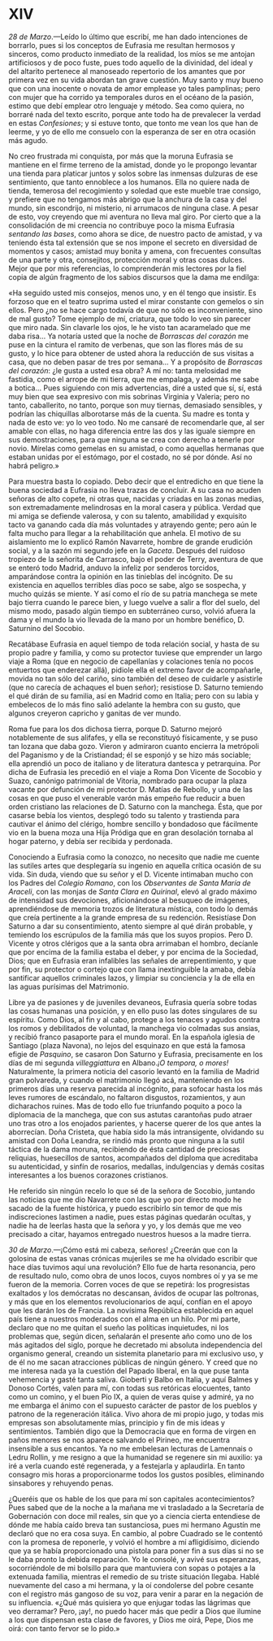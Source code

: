 # XIV

*28 de Marzo*.—Leído lo último que escribí, me han dado intenciones de
borrarlo, pues si los conceptos de Eufrasia me resultan hermosos y sinceros,
como producto inmediato de la realidad, los míos se me antojan artificiosos
y de poco fuste, pues todo aquello de la divinidad, del ideal y del altarito
pertenece al manoseado repertorio de los amantes que por primera vez en su vida
abordan tan grave cuestión. Muy santo y muy bueno que con una inocente o novata
de amor emplease yo tales pamplinas; pero con mujer que ha corrido ya
temporales duros en el océano de la pasión, estimo que debí emplear otro
lenguaje y método. Sea como quiera, no borraré nada del texto escrito, porque
ante todo ha de prevalecer la verdad en estas *Confesiones*; y si estuve tonto,
que tonto me vean los que han de leerme, y yo de ello me consuelo con la
esperanza de ser en otra ocasión más agudo.

No creo frustrada mi conquista, por más que la moruna Eufrasia se mantiene en
el firme terreno de la amistad, donde yo le propongo levantar una tienda para
platicar juntos y solos sobre las inmensas dulzuras de ese sentimiento, que
tanto ennoblece a los humanos. Ella no quiere nada de tienda, temerosa del
recogimiento y soledad que este mueble trae consigo, y prefiere que no tengamos
más abrigo que la anchura de la casa y del mundo, sin escondrijo, ni misterio,
ni arrumacos de ninguna clase. A pesar de esto, voy creyendo que mi aventura no
lleva mal giro. Por cierto que a la consolidación de mi creencia no contribuye
poco la misma Eufrasia *sentando las bases*, como ahora se dice, de nuestro
pacto de amistad, y va teniendo ésta tal extensión que se nos impone el secreto
en diversidad de momentos y casos; amistad muy bonita y amena, con frecuentes
consultas de una parte y otra, consejitos, protección moral y otras cosas
dulces. Mejor que por mis referencias, lo comprenderán mis lectores por la fiel
copia de algún fragmento de los sabios discursos que la dama me endilga:

«Ha seguido usted mis consejos, menos uno, y en él tengo que insistir. Es
forzoso que en el teatro suprima usted el mirar constante con gemelos o sin
ellos. Pero ¿no se hace cargo todavía de que no sólo es inconveniente, sino de
mal gusto? Tome ejemplo de mí, criatura, que todo lo veo sin parecer que miro
nada. Sin clavarle los ojos, le he visto tan acaramelado que me daba risa... Ya
notaría usted que la noche de *Borrascas del corazón* me puse en la cintura el
ramito de verbenas, que son las flores más de su gusto, y lo hice para obtener
de usted ahora la reducción de sus visitas a casa, que no deben pasar de tres
por semana... Y a propósito de *Borrascas del corazón*: ¿le gusta a usted esa
obra? A mí no: tanta melosidad me fastidia, como el arrope de mi tierra, que me
empalaga, y además me sabe a botica... Pues siguiendo con mis advertencias,
diré a usted que sí, sí, está muy bien que sea expresivo con mis sobrinas
Virginia y Valeria; pero no tanto, caballerito, no tanto, porque son muy
tiernas, demasiado sensibles, y podrían las chiquillas alborotarse más de la
cuenta. Su madre es tonta y nada de esto ve: yo lo veo todo. No me cansaré de
recomendarle que, al ser amable con ellas, no haga diferencia entre las dos
y las iguale siempre en sus demostraciones, para que ninguna se crea con
derecho a tenerle por novio. Mírelas como gemelas en su amistad, o como
aquellas hermanas que estaban unidas por el estómago, por el costado, no sé por
dónde. Así no habrá peligro.»

Para muestra basta lo copiado. Debo decir que el entredicho en que tiene la
buena sociedad a Eufrasia no lleva trazas de concluir. A su casa no acuden
señoras de alto copete, ni otras que, nacidas y criadas en las zonas medias,
son extremadamente melindrosas en la moral casera y pública. Verdad que mi
amiga se defiende valerosa, y con su talento, amabilidad y exquisito tacto va
ganando cada día más voluntades y atrayendo gente; pero aún le falta mucho para
llegar a la rehabilitación que anhela. El motivo de su aislamiento me lo
explicó Ramón Navarrete, hombre de grande erudición social, y a la sazón mi
segundo jefe en la *Gaceta*. Después del ruidoso tropiezo de la señorita de
Carrasco, bajo el poder de Terry, aventura de que se enteró todo Madrid, anduvo
la infeliz por senderos torcidos, amparándose contra la opinión en las
tinieblas del incógnito. De su existencia en aquellos terribles días poco se
sabe, algo se sospecha, y mucho quizás se miente. Y así como el río de su
patria manchega se mete bajo tierra cuando le parece bien, y luego vuelve
a salir a flor del suelo, del mismo modo, pasado algún tiempo en subterráneo
curso, volvió afuera la dama y el mundo la vio llevada de la mano por un hombre
benéfico, D. Saturnino del Socobio.

Recatábase Eufrasia en aquel tiempo de toda relación social, y hasta de su
propio padre y familia, y como su protector tuviese que emprender un largo
viaje a Roma (que en negocio de capellanías y colaciones tenía no pocos
entuertos que enderezar allá), pidiole ella el extremo favor de acompañarle,
movida no tan sólo del cariño, sino también del deseo de cuidarle y asistirle
(que no carecía de achaques el buen señor); resistiose D. Saturno temiendo el
qué dirán de su familia, así en Madrid como en Italia; pero con su labia
y embelecos de lo más fino salió adelante la hembra con su gusto, que algunos
creyeron capricho y ganitas de ver mundo.

Roma fue para los dos dichosa tierra, porque D. Saturno mejoró notablemente de
sus alifafes, y ella se reconstituyó físicamente, y se puso tan lozana que daba
gozo. Vieron y admiraron cuanto encierra la metrópoli del Paganismo y de la
Cristiandad; él se esponjó y se hizo más sociable; ella aprendió un poco de
italiano y de literatura dantesca y petrarquina. Por dicha de Eufrasia les
precedió en el viaje a Roma Don Vicente de Socobio y Suazo, canónigo
patrimonial de Vitoria, nombrado para ocupar la plaza vacante por defunción de
mi protector D. Matías de Rebollo, y una de las cosas en que puso el venerable
varón más empeño fue reducir a buen orden cristiano las relaciones de D.
Saturno con la manchega. Ésta, que por casarse bebía los vientos, desplegó todo
su talento y trastienda para cautivar el ánimo del clérigo, hombre sencillo
y bondadoso que fácilmente vio en la buena moza una Hija Pródiga que en gran
desolación tornaba al hogar paterno, y debía ser recibida y perdonada.

Conociendo a Eufrasia como la conozco, no necesito que nadie me cuente las
sutiles artes que desplegaría su ingenio en aquella crítica ocasión de su vida.
Sin duda, viendo que su señor y el D. Vicente intimaban mucho con los Padres
del *Colegio Romano*, con los *Observantes de Santa María de Araceli*, con las
monjas de *Santa Clara en Quirinal*, elevó al grado máximo de intensidad sus
devociones, aficionándose al besuqueo de imágenes, aprendiéndose de memoria
trozos de literatura mística, con todo lo demás que creía pertinente a la
grande empresa de su redención. Resistíase Don Saturno a dar su consentimiento,
atento siempre al qué dirán probable, y temiendo los escrúpulos de la familia
más que los suyos propios. Pero D. Vicente y otros clérigos que a la santa obra
arrimaban el hombro, decíanle que por encima de la familia estaba el deber,
y por encima de la Sociedad, Dios; que en Eufrasia eran infalibles las señales
de arrepentimiento, y que por fin, su protector o cortejo que con llama
inextinguible la amaba, debía santificar aquellos criminales lazos, y limpiar
su conciencia y la de ella en las aguas purísimas del Matrimonio.

Libre ya de pasiones y de juveniles devaneos, Eufrasia quería sobre todas las
cosas humanas una posición, y en ello puso las dotes singulares de su espíritu.
Como Dios, al fin y al cabo, protege a los tenaces y agudos contra los romos
y debilitados de voluntad, la manchega vio colmadas sus ansias, y recibió
franco pasaporte para el mundo moral. En la española iglesia de Santiago (plaza
Navona), no lejos del esquinazo en que está la famosa efigie de *Pasquino*, se
casaron Don Saturno y Eufrasia, precisamente en los días de mi segunda
*villeggiattura* en Albano.*¡O tempora, o mores!* Naturalmente, la primera
noticia del casorio levantó en la familia de Madrid gran polvareda, y cuando el
matrimonio llegó acá, manteniendo en los primeros días una reserva parecida al
incógnito, para sofocar hasta los más leves rumores de escándalo, no faltaron
disgustos, rozamientos, y aun dicharachos ruines. Mas de todo ello fue
triunfando poquito a poco la diplomacia de la manchega, que con sus astutas
carantoñas pudo atraer uno tras otro a los enojados parientes, y hacerse querer
de los que antes la aborrecían. Doña Cristeta, que había sido la más
intransigente, olvidando su amistad con Doña Leandra, se rindió más pronto que
ninguna a la sutil táctica de la dama moruna, recibiendo de ésta cantidad de
preciosas reliquias, huesecillos de santos, acompañados del diploma que
acreditaba su autenticidad, y sinfín de rosarios, medallas, indulgencias
y demás cositas interesantes a los buenos corazones cristianos.

He referido sin ningún recelo lo que sé de la señora de Socobio, juntando las
noticias que me dio Navarrete con las que yo por directo modo he sacado de la
fuente histórica, y puedo escribirlo sin temor de que mis indiscreciones
lastimen a nadie, pues estas páginas quedarán ocultas, y nadie ha de leerlas
hasta que la señora y yo, y los demás que me veo precisado a citar, hayamos
entregado nuestros huesos a la madre tierra.

*30 de Marzo*.—¡Cómo está mi cabeza, señores! ¿Creerán que con la golosina de
estas vanas crónicas mujeriles se me ha olvidado escribir que hace días tuvimos
aquí una revolución? Ello fue de harta resonancia, pero de resultado nulo, como
obra de unos locos, cuyos nombres oí y ya se me fueron de la memoria. Corren
voces de que se repetirá: los progresistas exaltados y los demócratas no
descansan, ávidos de ocupar las poltronas, y más que en los elementos
revolucionarios de aquí, confían en el apoyo que les darán los de Francia. La
novísima República establecida en aquel país tiene a nuestros moderados con el
alma en un hilo. Por mi parte, declaro que no me quitan el sueño las políticas
inquietudes, ni los problemas que, según dicen, señalarán el presente año como
uno de los más agitados del siglo, porque he decretado mi absoluta
independencia del organismo general, creando un sistemita planetario para mi
exclusivo uso, y de él no me sacan atracciones públicas de ningún género.
Y creed que no me interesa nada ya la cuestión del Papado liberal, en la que
puse tanta vehemencia y gasté tanta saliva. Gioberti y Balbo en Italia, y aquí
Balmes y Donoso Cortés, valen para mí, con todas sus retóricas elocuentes,
tanto como un comino, y el buen Pío IX, a quien de veras quise y admiré, ya no
me embarga el ánimo con el supuesto carácter de pastor de los pueblos y patrono
de la regeneración itálica. Vivo ahora de mi propio jugo, y todas mis empresas
son absolutamente mías, principio y fin de mis ideas y sentimientos. También
digo que la Democracia que en forma de virgen en paños menores se nos aparece
salvando el Pirineo, me encuentra insensible a sus encantos. Ya no me embelesan
lecturas de Lamennais o Ledru Rollin, y me resigno a que la humanidad se
regenere sin mi auxilio: ya iré a verla cuando esté regenerada, y a festejarla
y aplaudirla. En tanto consagro mis horas a proporcionarme todos los gustos
posibles, eliminando sinsabores y rehuyendo penas.

¿Queréis que os hable de los que para mí son capitales acontecimientos? Pues
sabed que de la noche a la mañana me vi trasladado a la Secretaría de
Gobernación con doce mil reales, sin que yo a ciencia cierta entendiese de
dónde me había caído breva tan sustanciosa, pues mi hermano Agustín me declaró
que no era cosa suya. En cambio, al pobre Cuadrado se le contentó con la
promesa de reponerle, y volvió el hombre a mí afligidísimo, diciendo que ya se
había proporcionado una pistola para poner fin a sus días si no se le daba
pronto la debida reparación. Yo le consolé, y avivé sus esperanzas,
socorriéndole de mi bolsillo para que mantuviera con sopas o potajes a la
extenuada familia, mientras el remedio de su triste situación llegaba. Hablé
nuevamente del caso a mi hermana, y la oí condolerse del pobre cesante con el
registro más gangoso de su voz, para venir a parar en la negación de su
influencia. «¿Qué más quisiera yo que enjugar todas las lágrimas que veo
derramar? Pero, ¡ay!, no puedo hacer más que pedir a Dios que ilumine a los que
dispensan esta clase de favores, y Dios me oirá, Pepe, Dios me oirá: con tanto
fervor se lo pido.»
